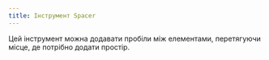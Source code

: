 ```yaml
---
title: Інструмент Spacer
---
```


Цей інструмент можна додавати пробіли між елементами, перетягуючи місце, де потрібно додати простір.
